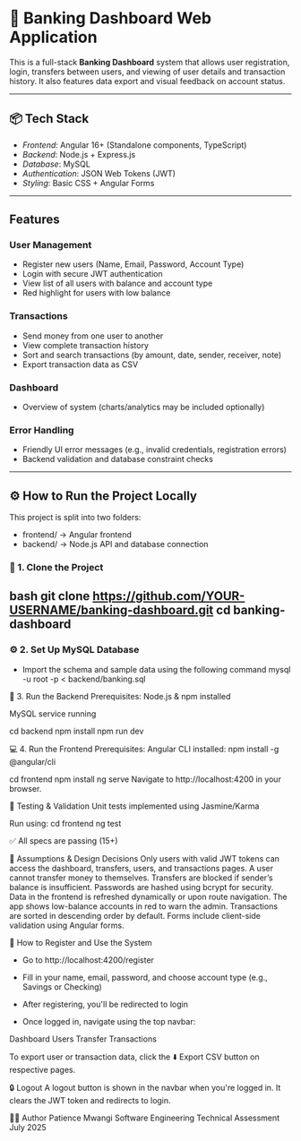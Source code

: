 # 💼 Banking Dashboard Web Application

This is a full-stack **Banking Dashboard** system that allows user registration, login, transfers between users, and viewing of user details and transaction history. It also features data export and visual feedback on account status.

---

## 📦 Tech Stack

- *Frontend*: Angular 16+ (Standalone components, TypeScript)
- *Backend*: Node.js + Express.js
- *Database*: MySQL
- *Authentication*: JSON Web Tokens (JWT)
- *Styling*: Basic CSS + Angular Forms

---

## Features

### User Management
- Register new users (Name, Email, Password, Account Type)
- Login with secure JWT authentication
- View list of all users with balance and account type
- Red highlight for users with low balance

### Transactions
- Send money from one user to another
- View complete transaction history
- Sort and search transactions (by amount, date, sender, receiver, note)
- Export transaction data as CSV

### Dashboard
- Overview of system (charts/analytics may be included optionally)

### Error Handling
- Friendly UI error messages (e.g., invalid credentials, registration errors)
- Backend validation and database constraint checks

---

## ⚙️ How to Run the Project Locally

This project is split into two folders:
- frontend/ → Angular frontend
- backend/ → Node.js API and database connection

### 🧱 1. Clone the Project
bash
git clone https://github.com/YOUR-USERNAME/banking-dashboard.git
cd banking-dashboard
---
### ⚙️ 2. Set Up MySQL Database

- Import the schema and sample data using the following command
mysql -u root -p < backend/banking.sql

🚀 3. Run the Backend
Prerequisites:
Node.js & npm installed

MySQL service running

cd backend
npm install
npm run dev

💻 4. Run the Frontend
Prerequisites:
Angular CLI installed: npm install -g @angular/cli

cd frontend
npm install
ng serve
Navigate to http://localhost:4200 in your browser.

🧪 Testing & Validation
Unit tests implemented using Jasmine/Karma

Run using: 
cd frontend
ng test

✅ All specs are passing (15+)

🧠 Assumptions & Design Decisions
Only users with valid JWT tokens can access the dashboard, transfers, users, and transactions pages.
A user cannot transfer money to themselves.
Transfers are blocked if sender’s balance is insufficient.
Passwords are hashed using bcrypt for security.
Data in the frontend is refreshed dynamically or upon route navigation.
The app shows low-balance accounts in red to warn the admin.
Transactions are sorted in descending order by default.
Forms include client-side validation using Angular forms.

📝 How to Register and Use the System
- Go to http://localhost:4200/register

- Fill in your name, email, password, and choose account type (e.g., Savings or Checking)

- After registering, you'll be redirected to login

- Once logged in, navigate using the top navbar:

Dashboard
Users
Transfer
Transactions

To export user or transaction data, click the ⬇️ Export CSV button on respective pages.


🔒 Logout
A logout button is shown in the navbar when you're logged in. It clears the JWT token and redirects to login.

👩‍💻 Author
Patience Mwangi
Software Engineering Technical Assessment
July 2025
